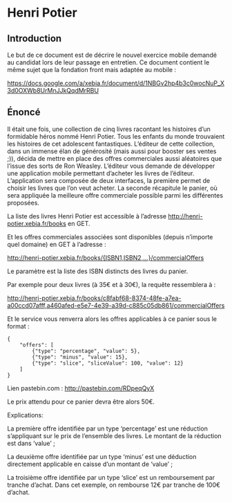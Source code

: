 # Henri Potier

<!--
<a href="https://travis-ci.org/geekarist/hpo">
<img src="https://travis-ci.org/geekarist/hpo.svg?branch=master">
</a>
-->

## Introduction

Le but de ce document est de décrire le nouvel exercice mobile demandé au candidat lors de leur passage en entretien. Ce document contient le même sujet que la fondation front mais adaptée au mobile :

https://docs.google.com/a/xebia.fr/document/d/1NBGv2hp4b3c0wocNuP_X3d0OXWb8UrMnJJkQqdMrRBU

## Énoncé

Il était une fois, une collection de cinq livres racontant les histoires d’un formidable héros nommé Henri Potier. Tous les enfants du monde trouvaient les histoires de cet adolescent fantastiques. L’éditeur de cette collection, dans un immense élan de générosité (mais aussi pour booster ses ventes ;)), décida de mettre en place des offres commerciales aussi aléatoires que l’issue des sorts de Ron Weasley.
L’éditeur vous demande de développer une application mobile permettant d’acheter les livres de l’éditeur. L’application sera composée de deux interfaces, la première permet de choisir les livres que l’on veut acheter. La seconde récapitule le panier, où sera appliquée la meilleure offre commerciale possible parmi les différentes proposées.

La liste des livres Henri Potier est accessible à l’adresse http://henri-potier.xebia.fr/books en GET.

Et les offres commerciales associées sont disponibles (depuis n’importe quel domaine) en GET à l’adresse :

http://henri-potier.xebia.fr/books/{ISBN1,ISBN2,...}/commercialOffers 

Le paramètre est la liste des ISBN distincts des livres du panier.

Par exemple pour deux livres (à 35€ et à 30€), la requête ressemblera à :

http://henri-potier.xebia.fr/books/c8fabf68-8374-48fe-a7ea-a00ccd07afff,a460afed-e5e7-4e39-a39d-c885c05db861/commercialOffers

Et le service vous renverra alors les offres applicables à ce panier sous le format :

    {
        "offers": [
            {"type": "percentage", "value": 5},
            {"type": "minus", "value": 15},
            {"type": "slice", "sliceValue": 100, "value": 12}
        ]
    }

Lien pastebin.com : http://pastebin.com/RDpeqQyX

Le prix attendu pour ce panier devra être alors 50€.

Explications:

La première offre identifiée par un type ‘percentage’ est une réduction s’appliquant sur le prix de l’ensemble des livres. Le montant de la réduction est dans ‘value’ ;

La deuxième offre identifiée par un type ‘minus’ est une déduction directement applicable en caisse d’un montant de ‘value’ ;

La troisième offre identifiée par un type ‘slice’ est un remboursement par tranche d’achat. Dans cet exemple, on rembourse 12€ par tranche de 100€ d’achat.
